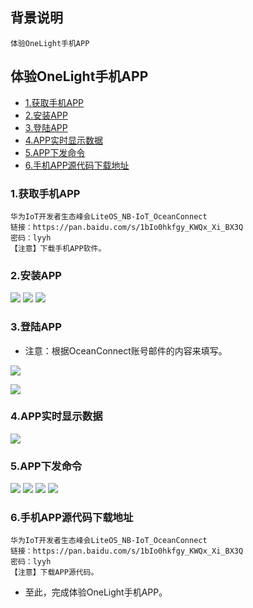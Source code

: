 ## 背景说明

	体验OneLight手机APP


## 体验OneLight手机APP

* [1.获取手机APP](#1)
* [2.安装APP](#2)
* [3.登陆APP](#3)
* [4.APP实时显示数据](#4)
* [5.APP下发命令](#5)
* [6.手机APP源代码下载地址](#6)

<h3 id="1">1.获取手机APP</h3>


	华为IoT开发者生态峰会LiteOS_NB-IoT_OceanConnect
	链接：https://pan.baidu.com/s/1bIo0hkfgy_KWQx_Xi_BX3Q 
	密码：lyyh
	【注意】下载手机APP软件。

<h3 id="2">2.安装APP</h3>

![](./meta/20180522/app/suyai_1.jpg)
![](./meta/20180522/app/suyai_2.jpg)
![](./meta/20180522/app/suyai_3.jpg)

<h3 id="3">3.登陆APP</h3>

- 注意：根据OceanConnect账号邮件的内容来填写。

![](./meta/20180522/app/suyai_4_0.png)

![](./meta/20180522/app/suyai_4.jpg)

<h3 id="4">4.APP实时显示数据</h3>

![](./meta/20180522/app/suyai_4_1.png)

<h3 id="5">5.APP下发命令</h3>

![](./meta/20180522/app/suyai_5.jpg)
![](./meta/20180522/app/SUYAI02370.png)
![](./meta/20180522/app/suyai_6.jpg)
![](./meta/20180522/app/SUYAI02371.png)

<h3 id="6">6.手机APP源代码下载地址</h3>

	华为IoT开发者生态峰会LiteOS_NB-IoT_OceanConnect
	链接：https://pan.baidu.com/s/1bIo0hkfgy_KWQx_Xi_BX3Q 
	密码：lyyh
	【注意】下载APP源代码。

- 至此，完成体验OneLight手机APP。


